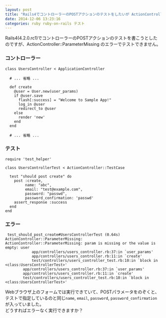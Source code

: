 ```yaml
---
layout: post
title: "Rails4でコントローラーのPOSTアクションのテストをしたいが ActionController::ParameterMissing のエラーでテストできない"
date: 2014-12-06 13:23:16
categories: ruby ruby-on-rails テスト
---
```

<p>Rails4(4.2.0.rc1)でコントローラーのPOSTアクションのテストを書こうとしたのですが、ActionController::ParameterMissing のエラーでテストできません。  </p>

<h3>コントローラー</h3>

<pre><code>class UsersController &lt; ApplicationController

  # ... 省略 ...

  def create
    @user = User.new(user_params)
    if @user.save
      flash[:success] = "Welcome to Sample App!"
      log_in @user
      redirect_to @user
    else
      render 'new'
    end
  end

  # ... 省略 ...
</code></pre>

<h3>テスト</h3>

<pre><code>require 'test_helper'

class UsersControllerTest &lt; ActionController::TestCase

  test "should post create" do
    post :create,
         name: "abc",
         email: "test@example.com",
         password: "passwd",
         password_confirmation: 'passwd'
    assert_response :success
  end
end
</code></pre>

<h3>エラー</h3>

<pre><code> test_should_post_create#UsersControllerTest (0.64s)
ActionController::ParameterMissing:         ActionController::ParameterMissing: param is missing or the value is empty: user
            app/controllers/users_controller.rb:37:in `user_params'
            app/controllers/users_controller.rb:11:in `create'
            test/controllers/users_controller_test.rb:10:in `block in &lt;class:UsersControllerTest&gt;'
        app/controllers/users_controller.rb:37:in `user_params'
        app/controllers/users_controller.rb:11:in `create'
        test/controllers/users_controller_test.rb:10:in `block in &lt;class:UsersControllerTest&gt;'
</code></pre>

<p>Webブラウザ上のフォームでは実行できていて、POSTパラメータをのぞくと、テストで指定しているのと同じ<code>name</code>, <code>email</code>, <code>password</code>, <code>password_confirmation</code> が入っていました。<br>
どうすればエラーなく実行できますか？</p>
